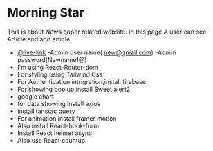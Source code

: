 # Morning Star

This is about News paper related website. In this page A user can see Article and add article.

- [@live-link](https://morning-star-1dfb3.web.app/)
-Admin user name( new@gmail.com)
-Admin password(Newname1@) 
- I'm using React-Router-dom
- For styling,using Tailwind Css
- For Authentication intrigration,install firebase
- For showing pop up,install Sweet alert2
- google chart
- for data showing install axios
- install tanstac query
- For animation install framer motion
- Also install React-hook-form
- Install React helmet async
- Also use React countup
